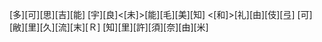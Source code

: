 [多][可][思][吉][能] [宇][良]<[未]>[能][毛][美][知] <[和]>[礼][由][伎][弖] [可][敝][里][久][流][末][Ｒ] [知][里][許][須][奈][由][米]
